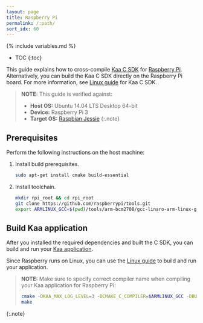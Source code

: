 ```yaml
---
layout: page
title: Raspberry Pi
permalink: /:path/
sort_idx: 60
---
```


{% include variables.md %}

* TOC
{:toc}

This guide explains how to cross-compile [Kaa C SDK]({{root_url}}Glossary/#kaa-sdk-type) for [Raspberry Pi](https://www.raspberrypi.org/).
Alternatively, you can build the Kaa C SDK directly on the Raspberry Pi board.
For more information, see [Linux guide]({{root_url}}Programming-guide/Using-Kaa-endpoint-SDKs/C/SDK-Linux/) for Kaa C SDK.

>**NOTE:** This guide is verified against:
>
> * **Host OS:** Ubuntu 14.04 LTS Desktop 64-bit
> * **Device:** Raspberry Pi 3
> * **Target OS:** [Raspbian Jessie](https://www.raspberrypi.org/downloads/)
{:.note}

## Prerequisites

Perform the following instructions on the host machine:

1. Install build prerequisites.

   ```bash
   sudo apt-get install cmake build-essential
   ```

2. Install toolchain.

   ```bash
   mkdir rpi_root && cd rpi_root
   git clone https://github.com/raspberrypi/tools.git
   export ARMLINUX_GCC=$(pwd)/tools/arm-bcm2708/gcc-linaro-arm-linux-gnueabihf-raspbian-x64/bin/arm-linux-gnueabihf-gcc
   ```

## Build Kaa application

After you installed the required dependencies and built the C SDK, you can build and run your [Kaa application]({{root_url}}Glossary/#kaa-application).

Since Raspberry runs on Linux, you can use the [Linux guide]({{root_url}}Programming-guide/Using-Kaa-endpoint-SDKs/C/SDK-Linux/#c-sdk-build) to build and run your application.

>**NOTE:** Make sure to specify correct compiler name when compiling your Kaa application for Raspberry Pi:
>
>```bash
>cmake -DKAA_MAX_LOG_LEVEL=3 -DCMAKE_C_COMPILER=$ARMLINUX_GCC -DBUILD_TESTING=OFF ..
>make
>```
{:.note}